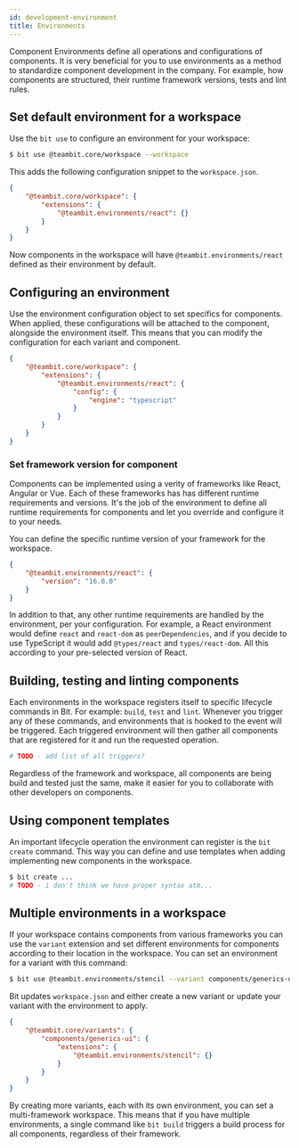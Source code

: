 ```yaml
---
id: development-environment
title: Environments
---
```


Component Environments define all operations and configurations of components. It is very beneficial for you to use environments as a method to standardize component development in the company. For example, how components are structured, their runtime framework versions, tests and lint rules.

## Set default environment for a workspace

Use the `bit use` to configure an environment for your workspace:

```sh
$ bit use @teambit.core/workspace --workspace
```

This adds the following configuration snippet to the `workspace.json`.

```json
{
    "@teambit.core/workspace": {
        "extensions": {
            "@teambit.environments/react": {}
        }
    }
}
```

Now components in the workspace will have `@teambit.environments/react` defined as their environment by default.

## Configuring an environment

Use the environment configuration object to set specifics for components. When applied, these configurations will be attached to the component, alongside the environment itself. This means that you can modify the configuration for each variant and component.

```json
{
    "@teambit.core/workspace": {
        "extensions": {
            "@teambit.environments/react": {
                "config": {
                    "engine": "typescript"
                }
            }
        }
    }
}
```

### Set framework version for component

Components can be implemented using a verity of frameworks like React, Angular or Vue. Each of these frameworks has has different runtime requirements and versions. It's the job of the environment to define all runtime requirements for components and let you override and configure it to your needs.

You can define the specific runtime version of your framework for the workspace.

```json
{
    "@teambit.environments/react": {
        "version": "16.0.0"
    }
}
```

In addition to that, any other runtime requirements are handled by the environment, per your configuration. For example, a React environment would define `react` and `react-dom` as `peerDependencies`, and if you decide to use TypeScript it would add `@types/react` and `types/react-dom`. All this according to your pre-selected version of React.

## Building, testing and linting components

Each environments in the workspace registers itself to specific lifecycle commands in Bit. For example: `build`, `test` and `lint`. Whenever you trigger any of these commands, and environments that is hooked to the event will be triggered. Each triggered environment will then gather all components that are registered for it and run the requested operation.

```sh
# TODO - add list of all triggers?
```

Regardless of the framework and workspace, all components are being build and tested just the same, make it easier for you to collaborate with other developers on components.

## Using component templates

An important lifecycle operation the environment can register is the `bit create` command. This way you can define and use templates when adding implementing new components in the workspace.

```sh
$ bit create ...
# TODO - i don't think we have proper syntax atm...
```

## Multiple environments in a workspace

If your workspace contains components from various frameworks you can use the `variant` extension and set different environments for components according to their location in the workspace. You can set an environment for a variant with this command:

```sh
$ bit use @teambit.environments/stencil --variant components/generics-ui
```

Bit updates `workspace.json` and either create a new variant or update your variant with the environment to apply.

```json
{
    "@teambit.core/variants": {
        "components/generics-ui": {
            "extensions": {
                "@teambit.environments/stencil": {}
            }
        }
    }
}
```

By creating more variants, each with its own environment, you can set a multi-framework workspace. This means that if you have multiple environments, a single command like `bit build` triggers a build process for all components, regardless of their framework.
